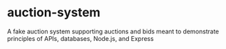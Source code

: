 # auction-system
A fake auction system supporting auctions and bids meant to demonstrate principles of APIs, databases, Node.js, and Express
